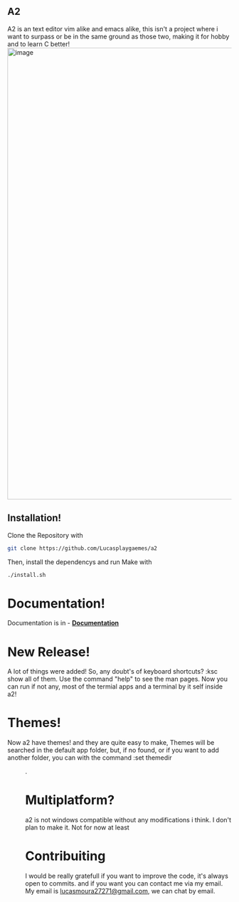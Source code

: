 ## A2
A2 is an text editor vim alike and emacs alike, this isn't a project where i want to surpass or be in the same ground as those two, making it for hobby and to learn C better!
<img width="1920" height="1016" alt="image" src="https://github.com/user-attachments/assets/e3daf5d7-c7c5-4f83-b85d-756793cd2e5b" />



## Installation!
Clone the Repository with
```bash
git clone https://github.com/Lucasplaygaemes/a2
```
Then, install the dependencys and run Make with
```bash
./install.sh
```

# Documentation!
Documentation is in - [**Documentation**](./index.md)
# New Release!
A lot of things were added! So, any doubt's of keyboard shortcuts? :ksc show all of them.
Use the command "help" to see the man pages.
Now you can run if not any, most of the termial apps and a terminal by it self inside a2!

# Themes!
Now a2 have themes! and they are quite easy to make, Themes will be searched in the default app folder, but, if no found, or if you want to add another folder, you can with the command :set themedir <dir>.

# Multiplatform?
a2 is not windows compatible without any modifications i think. I don't plan to make it. Not for now at least

# Contribuiting
I would be really gratefull if you want to improve the code, it's always open to commits. and if you want you can contact me via my email. My email is lucasmoura27271@gmail.com, we can chat by email.
